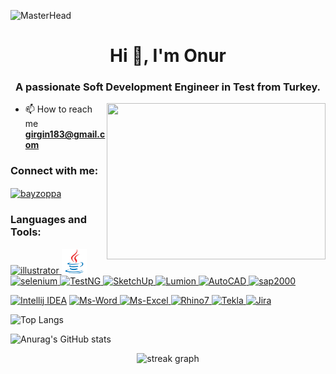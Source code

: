  ![MasterHead](https://wallpapercave.com/wp/wp7335181.jpg)
<h1 align="center">Hi 👋, I'm Onur</h1>
<h3 align="center">A passionate Soft Development Engineer in Test from Turkey.</h3>

<img align="right" height=250 width=350 src="https://i.pinimg.com/originals/7f/7f/28/7f7f2882899755a705a2953b6fcfc263.gif" />

- 📫 How to reach me **girgin183@gmail.com**

<h3 align="left">Connect with me:</h3>
<p align="left">
<a href="https://twitter.com/bayzoppa" target="blank"><img align="center" src="https://raw.githubusercontent.com/rahuldkjain/github-profile-readme-generator/master/src/images/icons/Social/twitter.svg" alt="bayzoppa" height="30" width="40" /></a>
</p>

<h3 align="left">Languages and Tools:</h3>
<p align="left"> 
 <a href="https://www.adobe.com/in/products/illustrator.html" target="_blank" rel="noreferrer"> <img src="https://www.vectorlogo.zone/logos/adobe_illustrator/adobe_illustrator-icon.svg" alt="illustrator" width="40" height="40"/> </a>
 <a href="https://www.java.com" target="_blank" rel="noreferrer"> <img src="https://raw.githubusercontent.com/devicons/devicon/master/icons/java/java-original.svg" alt="java" width="40" height="40"/> </a> 
 <a href="https://www.selenium.dev" target="_blank" rel="noreferrer"> <img src="https://raw.githubusercontent.com/detain/svg-logos/780f25886640cef088af994181646db2f6b1a3f8/svg/selenium-logo.svg" alt="selenium" width="50" height="50"/> </a>
 <a href="https://www.selenium.dev" target="_blank" rel="noreferrer"> <img src="https://i.pinimg.com/originals/7f/60/db/7f60db65eac12c8d02e45280dd53381a.jpg" alt="TestNG" width="45" height="45"/> </a> 
 <a href="https://www.sketchup.com/" target="_blank" rel="noreferrer"> <img src="https://www.sketchupaustralia.com.au/wp-content/uploads/SketchUp-Mark-1200pxl-RGB.png" alt="SketchUp" width="40" height="40"/> </a>
 <a href="https://lumion.com/" target="_blank" rel="noreferrer"> <img src="https://static.wixstatic.com/media/b74222_51e04b1c2d0448b3a2edf60e98d0e25b.png/v1/fill/w_250,h_250,al_c/icono_BASE_LUMION.png" alt="Lumion" width="40" height="40"/> </a> 
 <a href="https://www.autodesk.com.tr/" target="_blank" rel="noreferrer"> <img src="https://www.e-disti.com/wp-content/uploads/2016/02/autocad-logo.jpg" alt="AutoCAD" width="40" height="40"/> </a>
 <a href="https://www.csiamerica.com/" target="_blank" rel="noreferrer"> <img src="https://insapedia.com/wp-content/uploads/2018/04/CSI-SAP2000.png" alt="sap2000" width="40" height="40"/> </a>
 
 
 <a href="https://www.jetbrains.com/idea/" target="_blank" rel="noreferrer"> <img src="https://brandslogos.com/wp-content/uploads/images/large/intellij-idea-logo.png" alt="Intellij IDEA" width="40" height="40"/></a>
 <a href="https://www.microsoft.com/tr-tr/microsoft-365/word" target="_blank" rel="noreferrer"> <img src="https://static-00.iconduck.com/assets.00/ms-word-icon-512x506-wioyi8od.png" alt="Ms-Word" width="40" height="40"/> </a>
 <a href="https://www.microsoft.com/tr-tr/microsoft-365/word" target="_blank" rel="noreferrer"> <img src="https://icons.iconarchive.com/icons/iconstoc/ms-office-2013/512/excel-icon.png" alt="Ms-Excel" width="40" height="40"/> </a>
 <a href="https://www.rhino3d.com/" target="_blank" rel="noreferrer"> <img src="https://ih1.redbubble.net/image.5266525204.2178/raf,360x360,075,t,fafafa:ca443f4786.jpg" alt="Rhino7" width="40" height="40"/> </a>
 <a href="https://www.tekla.com/" target="_blank" rel="noreferrer"> <img src="https://play-lh.googleusercontent.com/CNV67V3UGjqI-ruG5TImDbTAlNzLMTV5ghb0mYLPLfv7Yj3FvxOItZwxKz2s97-wBrg" alt="Tekla" width="40" height="40"/> </a>
 <a href="https://www.atlassian.com/software/jira" target="_blank" rel="noreferrer"> <img src="https://pageflows.com/media/logos/jira.jpg" alt="Jira" width="40" height="40"/> </a> 
 
</p>

![Top Langs](https://github-readme-stats.vercel.app/api/top-langs/?username=mednasa&theme=tokyonight)

![Anurag's GitHub stats](https://github-readme-stats.vercel.app/api?username=mednasa&theme=dark&show_icons=true)

<div align="center">
  <img src="https://streak-stats.demolab.com?user=mednasa&locale=en&mode=daily&theme=dark&hide_border=false&border_radius=5&order=3" height="220" alt="streak graph"  />
</div>
